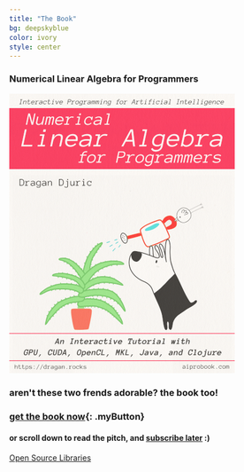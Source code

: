 ```yaml
---
title: "The Book"
bg: deepskyblue
color: ivory
style: center
---
```

### Numerical Linear Algebra for Programmers

![Interactive Programming for Artificial Intelligence series; Numerical Linear Algebra for Programmers: An Interactive Tutorial with GPU, CUDA, OpenCL, MKL, Java, and Clojure](/img/lafp-cover.png)

### aren't these two frends adorable? the book too!

### [get the book now](https://www.patreon.com/linear_algebra){: .myButton}

#### or scroll down to read the pitch, and [subscribe later](https://www.patreon.com/linear_algebra) :)

<span id="forkongithub">
  <a href="{{ site.source_link }}" class="bg-blue">
    Open Source Libraries
  </a>
</span>
